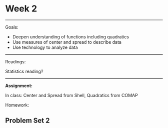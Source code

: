 # Week 2
---

Goals:

* Deepen understanding of functions including quadratics
* Use measures of center and spread to describe data
* Use technology to analyze data

---

Readings:

Statistics reading?

---

**Assignment:**

In class: Center and Spread from Shell, Quadratics from COMAP

Homework:

Problem Set 2
---
